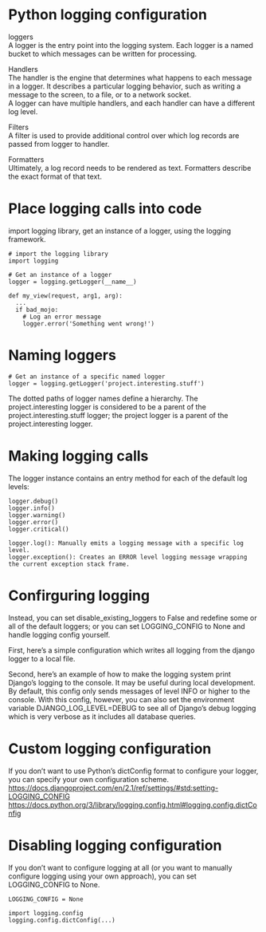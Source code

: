 # Python logging configuration    
loggers      
A logger is the entry point into the logging system. Each logger is a named bucket to which messages can be written for processing.     

Handlers   
The handler is the engine that determines what happens to each message in a logger. It describes a particular logging behavior, such as writing a message to the screen, to a file, or to a network socket.     
A logger can have multiple handlers, and each handler can have a different log level.     

Filters    
A filter is used to provide additional control over which log records are passed from logger to handler.     

Formatters   
Ultimately, a log record needs to be rendered as text. Formatters describe the exact format of that text.    

# Place logging calls into code    
import logging library, get an instance of a logger, using the logging framework.     

    # import the logging library
    import logging

    # Get an instance of a logger
    logger = logging.getLogger(__name__)

    def my_view(request, arg1, arg):
      ...
      if bad_mojo:
        # Log an error message
        logger.error('Something went wrong!')


# Naming loggers    

    # Get an instance of a specific named logger
    logger = logging.getLogger('project.interesting.stuff')
The dotted paths of logger names define a hierarchy. The project.interesting logger is considered to be a parent of the project.interesting.stuff logger; the project logger is a parent of the project.interesting logger.    

# Making logging calls    
The logger instance contains an entry method for each of the default log levels:

    logger.debug()
    logger.info()
    logger.warning()
    logger.error()
    logger.critical()
    
    logger.log(): Manually emits a logging message with a specific log level.
    logger.exception(): Creates an ERROR level logging message wrapping the current exception stack frame.

# Confirguring logging     
Instead, you can set disable_existing_loggers to False and redefine some or all of the default loggers; or you can set LOGGING_CONFIG to None and handle logging config yourself.      

First, here’s a simple configuration which writes all logging from the django logger to a local file.      

Second, here’s an example of how to make the logging system print Django’s logging to the console. It may be useful during local development.     
By default, this config only sends messages of level INFO or higher to the console. 
With this config, however, you can also set the environment variable DJANGO_LOG_LEVEL=DEBUG to see all of Django’s debug logging which is very verbose as it includes all database queries.     

# Custom logging configuration   
If you don’t want to use Python’s dictConfig format to configure your logger, you can specify your own configuration scheme.     
https://docs.djangoproject.com/en/2.1/ref/settings/#std:setting-LOGGING_CONFIG    
https://docs.python.org/3/library/logging.config.html#logging.config.dictConfig     

# Disabling logging configuration     
If you don’t want to configure logging at all (or you want to manually configure logging using your own approach), you can set LOGGING_CONFIG to None.      

    LOGGING_CONFIG = None

    import logging.config
    logging.config.dictConfig(...)











